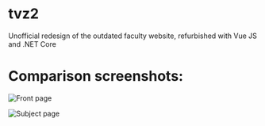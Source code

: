# tvz2
Unofficial redesign of the outdated faculty website, refurbished with Vue JS and .NET Core

# Comparison screenshots:

![Front page](https://i.imgur.com/1acw3qZ.png)

![Subject page](https://i.imgur.com/oQ1Wuuk.png)
